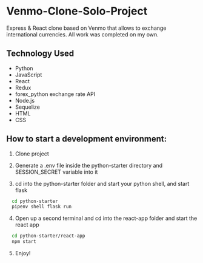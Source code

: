 # Venmo-Clone-Solo-Project

Express & React clone based on Venmo that allows to exchange international currencies. All work was completed on my own.

## Technology Used

* Python
* JavaScript
* React
* Redux
* forex_python exchange rate API
* Node.js
* Sequelize
* HTML
* CSS

## How to start a development environment:

1. Clone project

2. Generate a .env file inside the python-starter directory and SESSION_SECRET variable into it

3. cd into the python-starter folder and start your python shell, and start flask

```bash
  cd python-starter
  pipenv shell flask run
```

4. Open up a second terminal and cd into the react-app folder and start the react app

```bash
  cd python-starter/react-app
  npm start

```

5. Enjoy!
